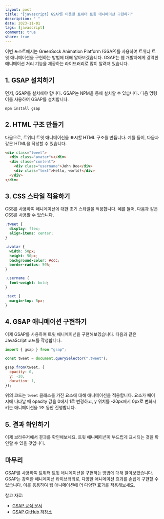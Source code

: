 ```yaml
---
layout: post
title: "[javascript] GSAP를 이용한 트위터 트윗 애니메이션 구현하기"
description: " "
date: 2023-11-01
tags: [javascript]
comments: true
share: true
---
```


이번 포스트에서는 GreenSock Animation Platform (GSAP)를 사용하여 트위터 트윗 애니메이션을 구현하는 방법에 대해 알아보겠습니다. GSAP는 웹 개발자에게 강력한 애니메이션 처리 기능을 제공하는 라이브러리로 많이 알려져 있습니다. 

## 1. GSAP 설치하기

먼저, GSAP를 설치해야 합니다. GSAP는 NPM을 통해 설치할 수 있습니다. 다음 명령어를 사용하여 GSAP를 설치합니다.

```shell
npm install gsap
```

## 2. HTML 구조 만들기

다음으로, 트위터 트윗 애니메이션을 표시할 HTML 구조를 만듭니다. 예를 들어, 다음과 같은 HTML을 작성할 수 있습니다.

```html
<div class="tweet">
  <div class="avatar"></div>
  <div class="content">
    <div class="username">John Doe</div>
    <div class="text">Hello, world!</div>
  </div>
</div>
```

## 3. CSS 스타일 적용하기

CSS를 사용하여 애니메이션에 대한 초기 스타일을 적용합니다. 예를 들어, 다음과 같은 CSS를 사용할 수 있습니다.

```css
.tweet {
  display: flex;
  align-items: center;
}

.avatar {
  width: 50px;
  height: 50px;
  background-color: #ccc;
  border-radius: 50%;
}

.username {
  font-weight: bold;
}

.text {
  margin-top: 5px;
}
```

## 4. GSAP 애니메이션 구현하기

이제 GSAP를 사용하여 트윗 애니메이션을 구현해보겠습니다. 다음과 같은 JavaScript 코드를 작성합니다.

```javascript
import { gsap } from "gsap";

const tweet = document.querySelector(".tweet");

gsap.from(tweet, {
  opacity: 0,
  y: -20,
  duration: 1,
});
```
위의 코드는 `tweet` 클래스를 가진 요소에 대해 애니메이션을 적용합니다. 요소가 페이지에 나타날 때 opacity 값을 0에서 1로 변경하고, y 위치를 -20px에서 0px로 변화시키는 애니메이션을 1초 동안 진행합니다.

## 5. 결과 확인하기

이제 브라우저에서 결과를 확인해보세요. 트윗 애니메이션이 부드럽게 표시되는 것을 확인할 수 있을 것입니다.

## 마무리

GSAP를 사용하여 트위터 트윗 애니메이션을 구현하는 방법에 대해 알아보았습니다. GSAP는 강력한 애니메이션 라이브러리로, 다양한 애니메이션 효과를 손쉽게 구현할 수 있습니다. 이를 응용하여 웹 애니메이션에 더 다양한 효과를 적용해보세요.

참고 자료:
- [GSAP 공식 문서](https://greensock.com/docs/)
- [GSAP GitHub 저장소](https://github.com/greensock/GSAP)